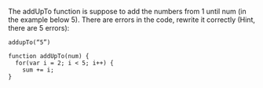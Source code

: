 The addUpTo function is suppose to add the numbers from 1 until num (in the example below 5).  There are errors in the code, rewrite it correctly (Hint, there are 5 errors):

```
addupTo(“5”)

function addUpTo(num) {
  for(var i = 2; i < 5; i++) {
    sum += i;
}
```
